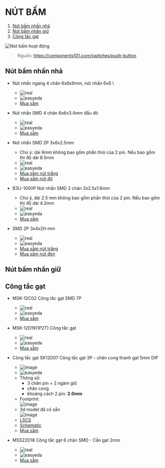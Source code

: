 # NÚT BẤM

1. [Nút bấm nhấn nhả](#nút-bấm-nhấn-giữ)
2. [Nút bấm nhấn giữ](#nút-bấm-nhấn-giữ)
3. [Công tắc gạt](#công-tắc-gạt)

![Nút bấm hoạt động](https://components101.com/sites/default/files/component_pin/Push-button-Pinout.gif)
> Nguồn: <https://components101.com/switches/push-button>

## Nút bấm nhấn nhả

- Nút nhấn ngang 4 chân 6x6x9mm, nút nhấn 6x6 \
  - ![real](https://github.com/user-attachments/assets/4ac76cd8-65ed-4569-a82e-f716cace9be0)
  - ![easyeda](https://github.com/user-attachments/assets/14a37b9a-07cd-4428-b8fc-3a796377e964)
  - [Mua sắm](https://shopee.vn/-G%C3%B3i-5-c%C3%A1i-N%C3%BAt-nh%E1%BA%A5n-ngang-4-ch%C3%A2n-6x6x9mm-n%C3%BAt-nh%E1%BA%A5n-6x6-i.501501433.22747454038)

-  Nút nhấn SMD 4 chân 6x6x3.4mm đầu đỏ
   - ![real](https://github.com/user-attachments/assets/e86edfa3-60f9-44da-918d-d7a2b1c30437)
   - ![easyeda](https://github.com/user-attachments/assets/81b4f8b5-d5ed-4760-97b0-1b2c27ec149a)
   - [Mua sắm](https://shopee.vn/-G%C3%B3i-10-c%C3%A1i-N%C3%BAt-nh%E1%BA%A5n-SMD-4-ch%C3%A2n-6x6x3.4mm-%C4%91%E1%BA%A7u-%C4%91%E1%BB%8F-i.501501433.20881026304)

- Nút nhấn SMD 2P 3x6x2.5mm
  - Chú ý: dài 6mm không bao gồm phần thòi của 2 pin. Nếu bao gồm thì độ dài 8.5mm
  - ![real](https://github.com/user-attachments/assets/c87c94cc-0d56-4816-854e-dc70bacc4ff4)
  - ![easyeda](https://github.com/user-attachments/assets/94650507-5919-4119-984b-d278679139ac)
  - [Mua sắm nút trắng](https://shopee.vn/-D%C3%A2y-10-c%C3%A1i-N%C3%BAt-nh%E1%BA%A5n-SMD-2P-3x6x2.5mm-tr%E1%BA%AFng-(%C4%91%C3%B3ng-d%C3%A2y)-i.501501433.20776433118?sp_atk=98647a4e-87bb-4900-ba9b-b15481fd6b63&xptdk=98647a4e-87bb-4900-ba9b-b15481fd6b63)
  - [Mua sắm nút đỏ](https://shopee.vn/-D%C3%A2y-10-c%C3%A1i-N%C3%BAt-nh%E1%BA%A5n-SMD-2-ch%C3%A2n-3x6x2.5mm-%C4%91%E1%BB%8F-(%C4%91%C3%B3ng-d%C3%A2y)-i.501501433.19081005300?sp_atk=d2497873-716f-4b51-b0cb-c0eec173dae8&xptdk=d2497873-716f-4b51-b0cb-c0eec173dae8)

- B3U-1000P Nút nhấn SMD 2 chân 3x2.5x1.6mm
  - Chú ý, dài 2.5 mm không bao gồm phần thòi của 2 pin. Nếu bao gồm thì độ dài 4.2mm
  - ![real](https://github.com/user-attachments/assets/69fc6210-b5b0-4ebc-a08e-fc5ffa19028f)
  - ![easyeda](https://github.com/user-attachments/assets/dfc1ae8a-4443-4a6f-8901-9847db4247e0)
  - [Mua sắm](https://shopee.vn/B3U-1000P-N%C3%BAt-nh%E1%BA%A5n-SMD-2-ch%C3%A2n-3x2.5x1.6mm-i.501501433.17695115463)

- SMD 2P 3x4x2H mm 
  - ![real](https://github.com/user-attachments/assets/6c88ef79-e14b-458c-ab2f-5206805e4f32)
  - ![easyeda](https://github.com/user-attachments/assets/563bf4be-2c86-4cd9-abdb-87cc3239cd16)
  - [Mua sắm nút trắng](https://shopee.vn/N%C3%BAt-nh%E1%BA%A5n-SMD-2P-2.9x3.9x2H-mm-%C4%90%E1%BA%A7u-tr%E1%BA%AFng-i.501501433.29500435053?sp_atk=6f209486-897c-4ebf-8cc4-5b0900ceb3a5&xptdk=6f209486-897c-4ebf-8cc4-5b0900ceb3a5)
  - [Mua sắm nút đen](https://shopee.vn/-D%C3%A2y-10-c%C3%A1i-N%C3%BAt-nh%E1%BA%A5n-SMD-2-ch%C3%A2n-3x4x2.5mm-n%C3%BAt-nh%E1%BA%A5n-3x4-i.501501433.18176448815?sp_atk=a975f816-4e6b-47af-b6f2-e2b1f04d04da&xptdk=a975f816-4e6b-47af-b6f2-e2b1f04d04da)

## Nút bấm nhấn giữ 

## Công tắc gạt

- MSK-12C02 Công tắc gạt SMD 7P
   - ![real](https://github.com/user-attachments/assets/feea88b6-b17c-4495-9824-9d9332a95a53)
   - ![easyeda](https://github.com/user-attachments/assets/0371c5b0-0954-47a7-9751-602006269951)
   - [Mua sắm](https://shopee.vn/MSK-12C02-C%C3%B4ng-t%E1%BA%AFc-g%E1%BA%A1t-SMD-7P(10c)-i.501501433.23169346204)

- MSK-12D19(1P2T) Công tắc gạt
  - ![real](https://github.com/user-attachments/assets/a96fba43-53e9-4710-8d07-29ba6b47a2dc)
  - ![easyeda](https://github.com/user-attachments/assets/0bbbe0f0-b479-4c00-9a45-fa1ed45b3714)
  - [Mua sắm](https://shopee.vn/MSK-12D19(1P2T)-C%C3%B4ng-t%E1%BA%AFc-g%E1%BA%A1t-i.501501433.21189931626)


 - Công tắc gạt SK12D07 Công tắc gạt 3P - chân cong thanh gạt 5mm DIP
   - ![image](https://github.com/user-attachments/assets/c9f79a16-87be-440b-addd-01a05ec34ffd)
   - ![easyeda](https://github.com/user-attachments/assets/e9f362ac-8b4a-4c7b-a024-4b8638e1763b)
   - Thông số:
     - 3 chân pin + 2 ngàm giữ
     - chân cong
     - khoảng cách 2 pin: **2.0mm**
   - Footprint: \
     ![image](https://github.com/user-attachments/assets/178ed339-b2c6-47ed-9bbb-966dbc547d3d)
   - 3d model đã có sẵn \
     ![image](https://github.com/user-attachments/assets/abf5cb07-5cb9-43e5-b774-a7c52cba224d)
   - [LSCS](https://www.lcsc.com/product-detail/Slide-Switches_SHOU-HAN-SK12D07VG4_C393937.html)
   - [Schematic](https://www.lcsc.com/datasheet/lcsc_datasheet_1912111437_SHOU-HAN-SK12D07VG4_C393937.pdf)
   - [Mua sắm](https://shopee.vn/-G%C3%B3i-10-c%C3%A1i-SK12D07-C%C3%B4ng-t%E1%BA%AFc-g%E1%BA%A1t-3P-ch%C3%A2n-cong-thanh-g%E1%BA%A1t-5mm-DIP-i.501501433.22545770618)

- MSS22D18 Công tắc gạt 6 chân SMD - Cần gạt 2mm
  - ![real](https://github.com/user-attachments/assets/717cf151-c81e-4100-8ac2-796a09bea3fb)
  - ![easyeda](https://github.com/user-attachments/assets/4cd51ef1-8903-4bb8-a192-5c3b62d17c27)
  - [Mua sắm](https://shopee.vn/MSS22D18-C%C3%B4ng-t%E1%BA%AFc-g%E1%BA%A1t-6-ch%C3%A2n-SMD-C%E1%BA%A7n-g%E1%BA%A1t-2mm-i.501501433.21093014280)
